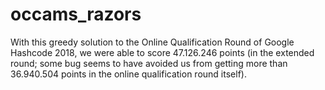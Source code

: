 # occams_razors 

With this greedy solution to the Online Qualification Round of Google Hashcode 2018, we were able to score 47.126.246 points (in the extended round; some bug seems to have avoided us from getting more than 36.940.504 points in the online qualification round itself).

